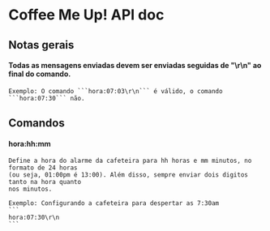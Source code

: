 # Coffee Me Up! API doc

## Notas gerais

#### Todas as mensagens enviadas devem ser enviadas seguidas de "\r\n" ao final do comando.

    Exemplo: O comando ```hora:07:03\r\n``` é válido, o comando ```hora:07:30``` não.

## Comandos

#### hora:hh:mm

    Define a hora do alarme da cafeteira para hh horas e mm minutos, no formato de 24 horas
    (ou seja, 01:00pm é 13:00). Além disso, sempre enviar dois digitos tanto na hora quanto
    nos minutos.

    Exemplo: Configurando a cafeteira para despertar as 7:30am
    ```
    hora:07:30\r\n
    ```
